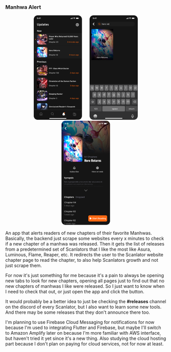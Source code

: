 ### Manhwa Alert

<div align="center">
  <img src="./readme-assets/notifications.png" width="30%" style="margin: 0 10px;"/>
  <img src="./readme-assets/search.png" width="30%" style="margin: 0 10px;"/> 
  <img src="./readme-assets/details.png" width="30%" style="margin: 0 10px;"/>
</div>

An app that alerts readers of new chapters of their favorite Manhwas.
Basically, the backend just scrape some websites every x minutes to check if a new chapter of a manhwa was released. Then it gets the list of releases from a predetermined set of Scanlators that I like the most like Asura, Luminous, Flame, Reaper, etc.
It redirects the user to the Scanlator website chapter page to read the chapter, to also help Scanlators growth and not just scrape them.

For now it's just something for me because it's a pain to always be opening new tabs to look for new chapters, opening all pages just to find out that no new chapters of manhwas I like were released. So I just want to know when I need to check that out, or just open the app and click the button.

It would probably be a better idea to just be checking the __#releases__ channel on the discord of every Scanlator, but I also want to learn some new tools. And there may be some releases that they don't announce there too.

I'm planning to use Firebase Cloud Messaging for notifications for now because I'm used to integrating Flutter and Firebase, but maybe I'll switch to Amazon Amplify later on because I'm more familiar with AWS interface, but haven't tried it yet since it's a new thing. Also studying the cloud hosting part because I don't plan on paying for cloud services, not for now at least.